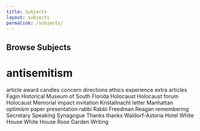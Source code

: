 ```yaml
---
title: Subjects
layout: subjects
permalink: /subjects/
---
```


## Browse Subjects

# antisemitism
article
award
candles
concern
directions
ethics
experience
extra articles
Fagin
Historical Museum of South Florida
Holocaust
Holocaust forum
Holocaust Memorial
impact
invitation
Kristallnacht
letter
Manhattan
optimism
paper
presentation
rabbi
Rabbi Freedman
Reagan
remembering
Secretary
Speaking
Synagogue
Thanks
thanks
Waldorf-Astoria Hotel
White House
White House Rose Garden
Writing





